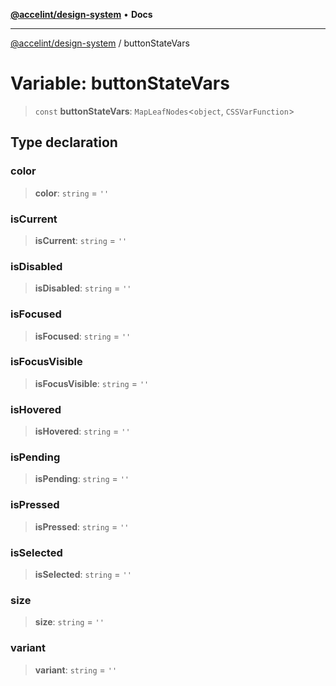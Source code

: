[**@accelint/design-system**](../README.md) • **Docs**

***

[@accelint/design-system](../README.md) / buttonStateVars

# Variable: buttonStateVars

> `const` **buttonStateVars**: `MapLeafNodes`\<`object`, `CSSVarFunction`\>

## Type declaration

### color

> **color**: `string` = `''`

### isCurrent

> **isCurrent**: `string` = `''`

### isDisabled

> **isDisabled**: `string` = `''`

### isFocused

> **isFocused**: `string` = `''`

### isFocusVisible

> **isFocusVisible**: `string` = `''`

### isHovered

> **isHovered**: `string` = `''`

### isPending

> **isPending**: `string` = `''`

### isPressed

> **isPressed**: `string` = `''`

### isSelected

> **isSelected**: `string` = `''`

### size

> **size**: `string` = `''`

### variant

> **variant**: `string` = `''`
